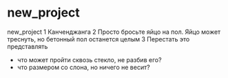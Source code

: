 # new_project
new_project
1 Канченджанга
2 Просто бросьте яйцо на пол. Яйцо может треснуть, но бетонный пол останется целым
3 Перестать это представлять
- что может пройти сквозь стекло, не разбив его?
- что размером со слона, но ничего не весит?
